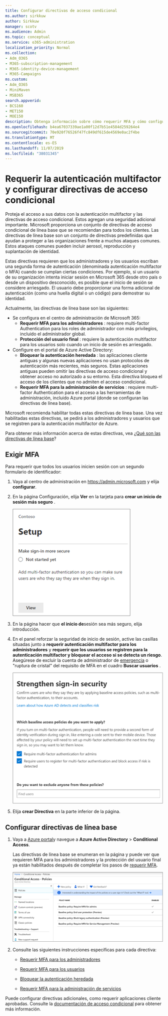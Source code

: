 ```yaml
---
title: Configurar directivas de acceso condicional
ms.author: sirkkuw
author: Sirkkuw
manager: scotv
ms.audience: Admin
ms.topic: conceptual
ms.service: o365-administration
localization_priority: Normal
ms.collection:
- Adm_O365
- M365-subscription-management
- M365-identity-device-management
- M365-Campaigns
ms.custom:
- Adm_O365
- MiniMaven
- MSB365
search.appverid:
- BCS160
- MET150
- MOE150
description: Obtenga información sobre cómo requerir MFA y cómo configurar directivas de acceso condicional para Microsoft 365 Business.
ms.openlocfilehash: b4ea67037339ae1a00f12d7b51e4584d259264e4
ms.sourcegitcommit: 70e920f76526f47fc849df615de4569e0ac2f4be
ms.translationtype: MT
ms.contentlocale: es-ES
ms.lasthandoff: 11/07/2019
ms.locfileid: "38031345"
---
```

# <a name="require-multi-factor-authentication-and-set-up-conditional-access-policies"></a>Requerir la autenticación multifactor y configurar directivas de acceso condicional

Proteja el acceso a sus datos con la autenticación multifactor y las directivas de acceso condicional. Estos agregan una seguridad adicional importante. Microsoft proporciona un conjunto de directivas de acceso condicional de línea base que se recomiendan para todos los clientes. Las directivas de línea base son un conjunto de directivas predefinidas que ayudan a proteger a las organizaciones frente a muchos ataques comunes. Estos ataques comunes pueden incluir aerosol, reproducción y suplantación de identidad.

Estas directivas requieren que los administradores y los usuarios escriban una segunda forma de autenticación (denominada autenticación multifactor o MFA) cuando se cumplan ciertas condiciones. Por ejemplo, si un usuario de su organización intenta iniciar sesión en Microsoft 365 desde otro país o desde un dispositivo desconocido, es posible que el inicio de sesión se considere arriesgado. El usuario debe proporcionar una forma adicional de autenticación (como una huella digital o un código) para demostrar su identidad. 

Actualmente, las directivas de línea base son las siguientes:
- Se configura en el centro de administración de Microsoft 365:
    - **Requerir MFA para los administradores** : requiere multi-factor Authentication para los roles de administrador con más privilegios, incluido el administrador global.
    - **Protección del usuario final** : requiere la autenticación multifactor para los usuarios solo cuando un inicio de sesión es arriesgado. 
- Configure en el portal de Azure Active Directory:
    - **Bloquear la autenticación heredada** : las aplicaciones cliente antiguas y algunas nuevas aplicaciones no usan protocolos de autenticación más recientes, más seguros. Estas aplicaciones antiguas pueden omitir las directivas de acceso condicional y obtener acceso no autorizado a su entorno. Esta directiva bloquea el acceso de los clientes que no admiten el acceso condicional. 
    - **Requerir MFA para la administración de servicios** : requiere multi-factor Authentication para el acceso a las herramientas de administración, incluido Azure portal (donde se configuran las directivas de línea base). 

Microsoft recomienda habilitar todas estas directivas de línea base. Una vez habilitadas estas directivas, se pedirá a los administradores y usuarios que se registren para la autenticación multifactor de Azure.

Para obtener más información acerca de estas directivas, vea [¿Qué son las directivas de línea base](https://docs.microsoft.com/azure/active-directory/conditional-access/concept-baseline-protection)?


## <a name="require-mfa"></a>Exigir MFA

Para requerir que todos los usuarios inicien sesión con un segundo formulario de identificador:

1. Vaya al centro de administración en <a href="https://go.microsoft.com/fwlink/p/?linkid=837890" target="_blank">https://admin.microsoft.com</a> y elija **configurar**.

2. En la página Configuración, elija **Ver** en la tarjeta para **crear un inicio de sesión más seguro** .


    ![Haga que el inicio de sesión sea una tarjeta más segura.](media/setupmfa.png)
3. En la página hacer que **el inicio de**sesión sea más seguro, elija introducción.
 
4. En el panel reforzar la seguridad de inicio de sesión, active las casillas situadas junto a **requerir autenticación multifactor para los administradores** y **requerir que los usuarios se registren para la autenticación multifactor y bloquear el acceso si se detecta un riesgo**.
    Asegúrese de excluir la cuenta de administrador de [emergencia](m365-campaigns-protect-admin-accounts.md#create-an-emergency-admin-account) o "ruptura de cristal" del requisito de MFA en el cuadro **Buscar usuarios** .
    
    ![Página de seguridad de complementos de refuerzo.](media/requiremfa.png)

5. Elija **crear Directiva** en la parte inferior de la página.

## <a name="set-up-baseline-policies"></a>Configurar directivas de línea base

1. Vaya a [Azure portal](https://portal.azure.com)y navegue a **Azure Active Directory** \> **Conditional Access**.
    
    Las directivas de línea base se enumeran en la página y puede ver que requieren MFA para los administradores y la protección del usuario final ya están habilitados después de completar los pasos de [requerir MFA](#require-mfa).

    ![Página donde se enumeran las directivas de línea base para el acceso condicional.](media/casettings.png)
2. Consulte las siguientes instrucciones específicas para cada directiva:

    - [Requerir MFA para los administradores](https://docs.microsoft.com/azure/active-directory/conditional-access/howto-baseline-protect-administrators)

       
    -   [Requerir MFA para los usuarios](https://docs.microsoft.com/azure/active-directory/conditional-access/howto-baseline-protect-end-users)  
    - [Bloquear la autenticación heredada](https://docs.microsoft.com/azure/active-directory/conditional-access/howto-baseline-protect-legacy-auth)
    - [Requerir MFA para la administración de servicios](https://docs.microsoft.com/azure/active-directory/conditional-access/howto-baseline-protect-azure)

Puede configurar directivas adicionales, como requerir aplicaciones cliente aprobadas. Consulte la [documentación de acceso condicional](https://docs.microsoft.com/azure/active-directory/conditional-access/) para obtener más información.
